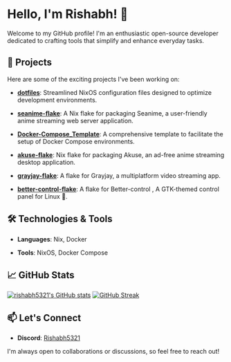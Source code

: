 # Hello, I'm Rishabh! 👋

Welcome to my GitHub profile! I'm an enthusiastic open-source developer dedicated to crafting tools that simplify and enhance everyday tasks.

## 🚀 Projects

Here are some of the exciting projects I've been working on:

- **[dotfiles](https://github.com/Rishabh5321/dotfiles)**: Streamlined NixOS configuration files designed to optimize development environments.

- **[seanime-flake](https://github.com/Rishabh5321/seanime-flake)**: A Nix flake for packaging Seanime, a user-friendly anime streaming web server application.

- **[Docker-Compose_Template](https://github.com/Rishabh5321/Docker-Compose_Template)**: A comprehensive template to facilitate the setup of Docker Compose environments.

- **[akuse-flake](https://github.com/Rishabh5321/akuse-flake)**: Nix flake for packaging Akuse, an ad-free anime streaming desktop application.

- **[grayjay-flake](https://github.com/Rishabh5321/grayjay-flake)**: A flake for Grayjay, a multiplatform video streaming app.

- **[better-control-flake](https://github.com/Rishabh5321/better-control-flake)**: A flake for Better-control
, A GTK-themed control panel for Linux 🐧.

## 🛠️ Technologies & Tools

- **Languages**: Nix, Docker

- **Tools**: NixOS, Docker Compose

## 📈 GitHub Stats
[![rishabh5321's GitHub stats](https://github-readme-stats.vercel.app/api?username=rishabh5321)](https://github.com/rishabh5321/github-readme-stats)
[![GitHub Streak](https://streak-stats.demolab.com?user=rishabh5321&theme=dark&card_width=400)](https://git.io/streak-stats)

## 📫 Let's Connect

- **Discord**: [Rishabh5321](https://discord.gg/S3VzxZuQ)

I'm always open to collaborations or discussions, so feel free to reach out!

